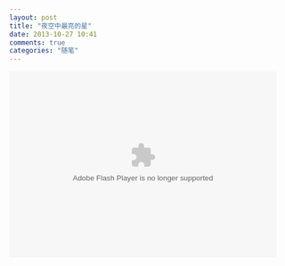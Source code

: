 ```yaml
---
layout: post
title: "夜空中最亮的星"
date: 2013-10-27 10:41
comments: true
categories: "随笔"
---
```


<embed src="http://player.yinyuetai.com/video/player/617278/v_0.swf" quality="high" width="480" height="334" align="middle"  allowScriptAccess="sameDomain" allowfullscreen="true" type="application/x-shockwave-flash"></embed>